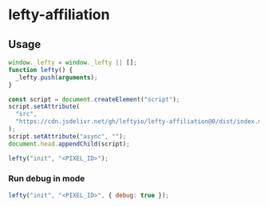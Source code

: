 # lefty-affiliation

## Usage

```js
window._lefty = window._lefty || [];
function lefty() {
  _lefty.push(arguments);
}

const script = document.createElement("script");
script.setAttribute(
  "src",
  "https://cdn.jsdelivr.net/gh/leftyio/lefty-affiliation@0/dist/index.min.js"
);
script.setAttribute("async", "");
document.head.appendChild(script);

lefty("init", "<PIXEL_ID>");
```

### Run debug in mode

```js
lefty("init", "<PIXEL_ID>", { debug: true });
```
